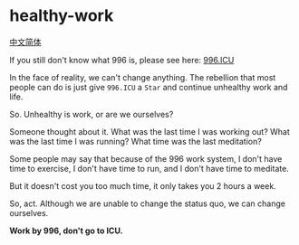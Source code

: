 # healthy-work

[中文简体](https://github.com/CarGod/healthy-work/blob/master/Chinese.md)

If you still don't know what 996 is, please see here: [996.ICU](https://github.com/996icu/996.ICU)

In the face of reality, we can't change anything. The rebellion that most people can do is just give `996.ICU` a `Star` and continue unhealthy work and life.

So. Unhealthy is work, or are we ourselves?

Someone thought about it. What was the last time I was working out? What was the last time I was running? What time was the last meditation?

Some people may say that because of the 996 work system, I don't have time to exercise, I don't have time to run, and I don't have time to meditate.

But it doesn't cost you too much time, it only takes you 2 hours a week.

So, act. Although we are unable to change the status quo, we can change ourselves.

**Work by 996, don't go to ICU.**
